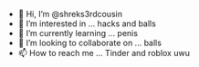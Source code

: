 - 👋 Hi, I’m @shreks3rdcousin
- 👀 I’m interested in ... hacks and balls
- 🌱 I’m currently learning ... penis
- 💞️ I’m looking to collaborate on ... balls
- 📫 How to reach me ... Tinder and roblox uwu

<!---
shreks3rdcousin/shreks3rdcousin is a ✨ special ✨ repository because its `README.md` (this file) appears on your GitHub profile.
You can click the Preview link to take a look at your changes.
--->
